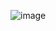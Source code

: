 ![image](https://user-images.githubusercontent.com/10619135/87278535-ad5d0a00-c4b2-11ea-8b93-f5529741047f.png)
